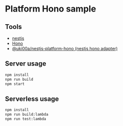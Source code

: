 # Platform Hono sample

## Tools

- [nestjs](https://nestjs.com/)
- [Hono](https://hono.dev/)
- [@uki00a/nestjs-platform-hono (nestjs hono adapter)](https://github.com/uki00a/nestjs-platform-deno)

## Server usage

```bash
npm install
npm run build
npm start
```

## Serverless usage

```bash
npm install
npm run build:lambda
npm run test:lambda
```

